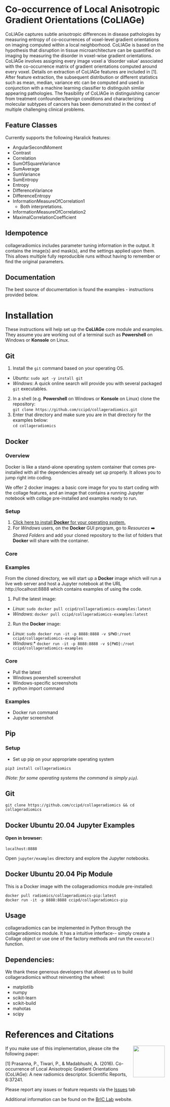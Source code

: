 # Co-occurrence of Local Anisotropic Gradient Orientations (CoLlAGe)

CoLlAGe captures subtle anisotropic differences in disease pathologies by measuring entropy of co-occurrences of voxel-level gradient orientations on imaging computed within a local neighborhood. CoLlAGe is based on the hypothesis that disruption in tissue microarchitecture can be quantified on imaging by measuring the disorder in voxel-wise gradient orientations. CoLlAGe involves assigning every image voxel a ‘disorder value’ associated with the co-occurrence matrix of gradient orientations computed around every voxel. Details on extraction of CoLlAGe features are included in [1]. After feature extraction, the subsequent distribution or different statistics such as mean, median, variance etc can be computed and used in conjunction with a machine learning classifier to distinguish similar appearing pathologies. The feasibility of CoLlAGe in distinguishing cancer from treatment confounders/benign conditions and characterizing molecular subtypes of cancers has been demonstrated in the context of multiple challenging clinical problems.

## Feature Classes
Currently supports the following Haralick features:

- AngularSecondMoment
- Contrast
- Correlation
- SumOfSquareVariance
- SumAverage
- SumVariance
- SumEntropy
- Entropy
- DifferenceVariance
- DifferenceEntropy
- InformationMeasureOfCorrelation1 
  - Both interpretations.
- InformationMeasureOfCorrelation2 
- MaximalCorrelationCoefficient 

## Idempotence
collageradiomics includes parameter tuning information in the output. It contains the image(s) and mask(s), and the settings applied upon them. This allows multiple fully reproducible runs without having to remember or find the original parameters.

## Documentation
The best source of documentation is found the examples - instructions provided below.

# Installation
These instructions will help set up the **CoLlAGe** core module and examples. They assume you are working out of a terminal such as **Powershell** on Windows or **Konsole** on Linux.

## Git
1. Install the ```git``` command based on your operating OS.
* _Ubuntu_: ```sudo apt -y install git```
* _Windows_: A quick online search will provide you with several packaged ```git``` executables.
2. In a shell (e.g. **Powershell** on Windows or **Konsole** on Linux) clone the repository:  
```git clone https://github.com/ccipd/collageradiomics.git```
3. Enter that directory and make sure you are in that directory for the examples below:  
```cd collageradiomics```

## Docker
### Overview
Docker is like a stand-alone operating system container that comes pre-installed with all the dependencies already set up properly. It allows you to jump right into coding. 

We offer 2 docker images: a basic core image for you to start coding with the collage features, and an image that contains a running Jupyter notebook with collage pre-installed and examples ready to run.

### Setup
1. [Click here to install **Docker** for your operating system.](https://www.docker.com/get-started)
2. For _Windows_ users, on the **Docker** GUI program, go to _Resources_ :arrow_right: _Shared Folders_ and add your cloned repository to the list of folders that **Docker** will share with the container.

### Core

### Examples
From the cloned directory, we will start up a **Docker** image which will run a live web server and host a Jupyter notebook at the URL http://localhost:8888 which contains examples of using the code.

1. Pull the latest image:
* _Linux_: ```sudo docker pull ccipd/collageradiomics-examples:latest```
* _Windows_: ```docker pull ccipd/collageradiomics-examples:latest```
2. Run the **Docker** image:
* _Linux_: ```sudo docker run -it -p 8888:8888 -v $PWD:/root ccipd/collageradiomics-examples```
* _Windows_:* ```docker run -it -p 8888:8888 -v ${PWD}:/root ccipd/collageradiomics-examples```

### Core
* Pull the latest
* Windows powershell screenshot
* Windows-specific screenshots
* python import command

### Examples
* Docker run command
* Jupyter screenshot

## Pip
### Setup
* Set up pip on your appropriate operating system

```
pip3 install collageradiomics
```
*(Note: for some operating systems the command is simply ```pip```).*

## Git

```
git clone https://github.com/ccipd/collageradiomics && cd collageradiomics
```

## Docker Ubuntu 20.04 Jupyter Examples


#### Open in browser:
```
localhost:8888
```

Open `jupyter/examples` directory and explore the Jupyter notebooks.

## Docker Ubuntu 20.04 Pip Module
This is a Docker image with the collageradiomics module pre-installed:
```
docker pull radiomics/collageradiomics-pip:latest
docker run -it -p 8888:8888 ccipd/collageradiomics-pip
```

## Usage
collageradiomics can be implemented in Python through the collageradiomics module. It has a intuitive interface-- simply create a Collage object or use one of the factory methods and run the `execute()` function.

## Dependencies:
We thank these generous developers that allowed us to build collageradiomics without reinventing the wheel:
- matplotlib
- numpy
- scikit-learn
- scikit-build
- mahotas
- scipy

# References and Citations

<a href="http://bric-lab.com"><img align="right" height=100 src="https://static.wixstatic.com/media/a0e8e5_809a649f13254ff293405c7476004e20~mv2.png/v1/fill/w_248,h_240,al_c,usm_0.66_1.00_0.01/a0e8e5_809a649f13254ff293405c7476004e20~mv2.png"></a>

If you make use of this implementation, please cite the following paper:

[1] Prasanna, P., Tiwari, P., & Madabhushi, A. (2016). Co-occurrence of Local Anisotropic Gradient Orientations (CoLlAGe): A new radiomics descriptor. Scientific Reports, 6:37241.

Please report any issues or feature requests via the [Issues](https://github.com/ccipd/collageradiomics/issues) tab

Additional information can be found on the [BrIC Lab](http://bric-lab.com) website.
